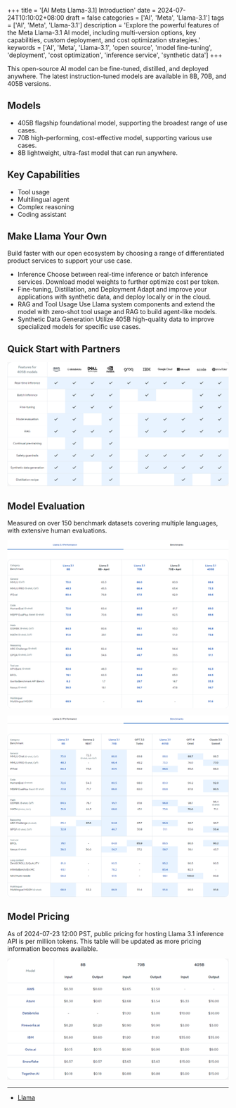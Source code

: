 +++
title = '[AI Meta Llama-3.1] Introduction'
date = 2024-07-24T10:10:02+08:00
draft = false
categories = ['AI', 'Meta', 'Llama-3.1']
tags = ['AI', 'Meta', 'Llama-3.1']
description = 'Explore the powerful features of the Meta Llama-3.1 AI model, including multi-version options, key capabilities, custom deployment, and cost optimization strategies.'
keywords = ['AI', 'Meta', 'Llama-3.1', 'open source', 'model fine-tuning', 'deployment', 'cost optimization', 'inference service', 'synthetic data']
+++

This open-source AI model can be fine-tuned, distilled, and deployed anywhere. The latest instruction-tuned models are available in 8B, 70B, and 405B versions.

## Models

- 405B flagship foundational model, supporting the broadest range of use cases.
- 70B high-performing, cost-effective model, supporting various use cases.
- 8B lightweight, ultra-fast model that can run anywhere.

## Key Capabilities

- Tool usage
- Multilingual agent
- Complex reasoning
- Coding assistant

## Make Llama Your Own
Build faster with our open ecosystem by choosing a range of differentiated product services to support your use case.

- Inference Choose between real-time inference or batch inference services. Download model weights to further optimize cost per token.
- Fine-tuning, Distillation, and Deployment Adapt and improve your applications with synthetic data, and deploy locally or in the cloud.
- RAG and Tool Usage Use Llama system components and extend the model with zero-shot tool usage and RAG to build agent-like models.
- Synthetic Data Generation Utilize 405B high-quality data to improve specialized models for specific use cases.

## Quick Start with Partners
![405B-models-with-partners](405B-models-with-partners.png)

## Model Evaluation
Measured on over 150 benchmark datasets covering multiple languages, with extensive human evaluations.

![llama-31-vs-llama-3](llama-31-vs-llama-3.png)

![llama-31-vs-other-models](llama-31-vs-other-models.png)

## Model Pricing
As of 2024-07-23 12:00 PST, public pricing for hosting Llama 3.1 inference API is per million tokens. This table will be updated as more pricing information becomes available.

![llama-31-price](llama-31-price.png)

---

- [Llama](https://llama.meta.com/)
<!-- - [AI Blog - Learn AI from scratch](...) -->
<!-- - [Official Account - Learn AI from scratch](...) -->
<!-- - [CSDN - Learn AI from scratch](...) -->
<!-- - [Juejin - Learn AI from scratch](...) -->
<!-- - [Zhihu - Learn AI from scratch](...) -->
<!-- - [Alibaba Cloud - Learn AI from scratch](...) -->
<!-- - [Tencent Cloud - Learn AI from scratch](...) -->